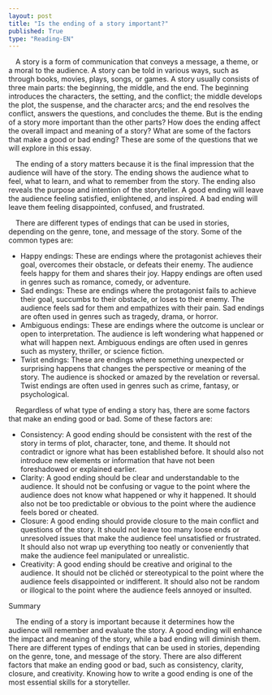 ```yaml
---
layout: post
title: "Is the ending of a story important?"
published: True
type: "Reading-EN"
---
```



&emsp;A story is a form of communication that conveys a message, a theme, or a moral to the audience. A story can be told in various ways, such as through books, movies, plays, songs, or games. A story usually consists of three main parts: the beginning, the middle, and the end. The beginning introduces the characters, the setting, and the conflict; the middle develops the plot, the suspense, and the character arcs; and the end resolves the conflict, answers the questions, and concludes the theme. But is the ending of a story more important than the other parts? How does the ending affect the overall impact and meaning of a story? What are some of the factors that make a good or bad ending? These are some of the questions that we will explore in this essay.

&emsp;The ending of a story matters because it is the final impression that the audience will have of the story. The ending shows the audience what to feel, what to learn, and what to remember from the story. The ending also reveals the purpose and intention of the storyteller. A good ending will leave the audience feeling satisfied, enlightened, and inspired. A bad ending will leave them feeling disappointed, confused, and frustrated.

&emsp;There are different types of endings that can be used in stories, depending on the genre, tone, and message of the story. Some of the common types are:

- Happy endings: These are endings where the protagonist achieves their goal, overcomes their obstacle, or defeats their enemy. The audience feels happy for them and shares their joy. Happy endings are often used in genres such as romance, comedy, or adventure.
- Sad endings: These are endings where the protagonist fails to achieve their goal, succumbs to their obstacle, or loses to their enemy. The audience feels sad for them and empathizes with their pain. Sad endings are often used in genres such as tragedy, drama, or horror.
- Ambiguous endings: These are endings where the outcome is unclear or open to interpretation. The audience is left wondering what happened or what will happen next. Ambiguous endings are often used in genres such as mystery, thriller, or science fiction.
- Twist endings: These are endings where something unexpected or surprising happens that changes the perspective or meaning of the story. The audience is shocked or amazed by the revelation or reversal. Twist endings are often used in genres such as crime, fantasy, or psychological.


&emsp;Regardless of what type of ending a story has, there are some factors that make an ending good or bad. Some of these factors are:

- Consistency: A good ending should be consistent with the rest of the story in terms of plot, character, tone, and theme. It should not contradict or ignore what has been established before. It should also not introduce new elements or information that have not been foreshadowed or explained earlier.
- Clarity: A good ending should be clear and understandable to the audience. It should not be confusing or vague to the point where the audience does not know what happened or why it happened. It should also not be too predictable or obvious to the point where the audience feels bored or cheated.
- Closure: A good ending should provide closure to the main conflict and questions of the story. It should not leave too many loose ends or unresolved issues that make the audience feel unsatisfied or frustrated. It should also not wrap up everything too neatly or conveniently that make the audience feel manipulated or unrealistic.
- Creativity: A good ending should be creative and original to the audience. It should not be clichéd or stereotypical to the point where the audience feels disappointed or indifferent. It should also not be random or illogical to the point where the audience feels annoyed or insulted.

Summary

&emsp;The ending of a story is important because it determines how the audience will remember and evaluate the story. A good ending will enhance the impact and meaning of the story, while a bad ending will diminish them. There are different types of endings that can be used in stories, depending on the genre, tone, and message of the story. There are also different factors that make an ending good or bad, such as consistency, clarity, closure, and creativity. Knowing how to write a good ending is one of the most essential skills for a storyteller.


